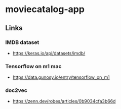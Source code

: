 # moviecatalog-app

## Links
### IMDB dataset
- https://keras.io/api/datasets/imdb/

### Tensorflow on m1 mac
- https://data.gunosy.io/entry/tensorflow_on_m1

### doc2vec
- https://zenn.dev/robes/articles/0b9034cfa3b66d

